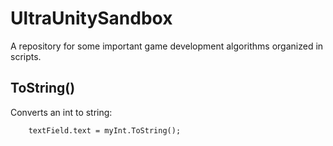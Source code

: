 # UltraUnitySandbox
A repository for some important game development algorithms organized in scripts.

## ToString()
Converts an int to string:

        textField.text = myInt.ToString();
